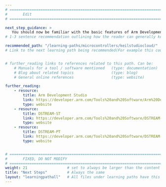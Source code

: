 ```yaml
---
# ================================================================================
#       Edit
# ================================================================================

next_step_guidance: >
   You should now be familiar with the basic features of Arm Development Studio. Do you know about Keil Studio Cloud?
# 1-3 sentence recommendation outlining how the reader can generally keep learning about these topics, and a specific explanation of why the next step is being recommended.

recommended_path: "/learning-paths/microcontrollers/keilstudiocloud/"
# Link to the next learning path being recommended(For example this could be /learning-paths/servers-and-cloud-computing/mongodb).


# further_reading links to references related to this path. Can be:
    # Manuals for a tool / software mentioned   (type: documentation)
    # Blog about related topics                 (type: blog)
    # General online references                 (type: website) 

further_reading:
    - resource:
        title: Arm Development Studio
        link: https://developer.arm.com/Tools%20and%20Software/Arm%20Development%20Studio
        type: website
    - resource:
        title: DSTREAM-ST
        link: https://developer.arm.com/Tools%20and%20Software/DSTREAM-ST
        type: website
    - resource:
        title: DSTREAM-PT
        link: https://developer.arm.com/Tools%20and%20Software/DSTREAM-PT
        type: website


# ================================================================================
#       FIXED, DO NOT MODIFY
# ================================================================================
weight: 21                  # set to always be larger than the content in this path, and one more than 'review'
title: "Next Steps"         # Always the same
layout: "learningpathall"   # All files under learning paths have this same wrapper
---
```

